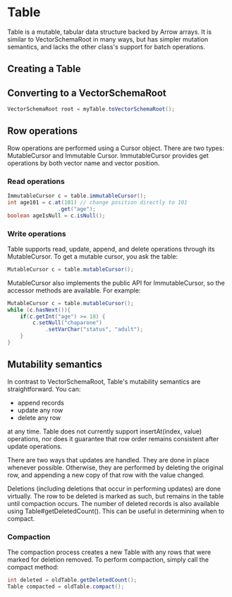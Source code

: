 # Table
 
Table is a mutable, tabular data structure backed by Arrow arrays. It is similar to VectorSchemaRoot in many ways, but has simpler mutation semantics, and lacks the other class's support for batch operations. 

## Creating a Table


## Converting to a VectorSchemaRoot

```java
VectorSchemaRoot root = myTable.toVectorSchemaRoot();
```

## Row operations

Row operations are performed using a Cursor object. There are two types: MutableCursor and Immutable Cursor.
ImmutableCursor provides get operations by both vector name and vector position.

### Read operations
```java
ImmutableCursor c = table.immutableCursor(); 
int age101 = c.at(101) // change position directly to 101
                .get("age");
boolean ageIsNull = c.isNull();
```

### Write operations

Table supports read, update, append, and delete operations through its MutableCursor. To get a mutable cursor, 
you ask the table:
```java
MutableCursor c = table.mutableCursor();
```
MutableCursor also implements the public API for ImmutableCursor, so the accessor methods are available. For example:

```java
MutableCursor c = table.mutableCursor();
while (c.hasNext()){
    if(c.getInt("age") >= 18) {
        c.setNull("chaparone")
            .setVarChar("status", "adult");
    }
}
```


## Mutability semantics
In contrast to VectorSchemaRoot, Table's mutability semantics are straightforward. You can:
- append records
- update any row
- delete any row

at any time. Table does not currently support insertAt(index, value) operations, nor does it guarantee that row order remains consistent after update operations. 

There are two ways that updates are handled. They are done in place whenever possible. Otherwise, they are performed by deleting the original row, and appending a new copy of that row with the value changed.

Deletions (including deletions that occur in performing updates) are done virtually. The row to be deleted is marked as such, but remains in the table until compaction occurs. The number of deleted records is also available using Table#getDeletedCount(). This can be useful in determining when to compact.

### Compaction
The compaction process creates a new Table with any rows that were marked for deletion removed. To perform compaction, simply call the compact method:
```java
int deleted = oldTable.getDeletedCount(); 
Table compacted = oldTable.compact();
```
